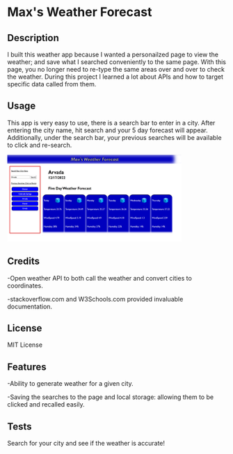 # Max's Weather Forecast

## Description

I built this weather app because I wanted a personailzed page to view the weather; and save what I searched conveniently to the same page. With this page, you no longer need to re-type the same areas over and over to check the weather. During this project I learned a lot about APIs and how to target specific data called from them.

## Usage

This app is very easy to use, there is a search bar to enter in a city. After entering the city name, hit search and your 5 day forecast will appear. Additionally, under the search bar, your previous searches will be available to click and re-search.

<img src="./assets/images/Screenshot (11).png" alt="screenshot of weather page" width="400" height="200"/>

## Credits

-Open weather API to both call the weather and convert cities to coordinates.

-stackoverflow.com and W3Schools.com provided invaluable documentation.

## License

MIT License

## Features

-Ability to generate weather for a given city.

-Saving the searches to the page and local storage: allowing them to be clicked and recalled easily.

## Tests

Search for your city and see if the weather is accurate!